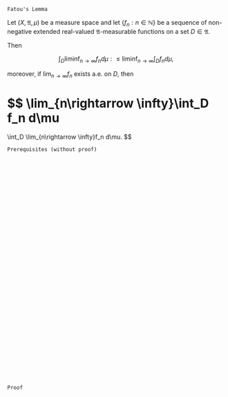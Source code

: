 ```
Fatou's Lemma
```
Let $(X, \mathfrak{A}, \mu)$ be a measure space and
let $\{f_n : n\in \mathbb{N}\}$ be a sequence of non-negative extended real-valued $\mathfrak{A}$-measurable functions on a set $D\in\mathfrak{A}$.

Then

$$
\int_D \liminf_{n \rightarrow \infty} f_n d\mu
:\leq
\liminf_{n\rightarrow \infty}
\int_D f_n d\mu,
$$

moreover, if $\lim_{n\rightarrow \infty} f_n$ exists a.e. on $D$, then
<!-- an extended real-valued $\mathfrak{A}$-measurable function $f$ such that $f:=\lim_{n \rightarrow \infty} f_n \ \ a.e. \ on \ D$ can be defined, then -->

$$
\lim_{n\rightarrow \infty}\int_D f_n d\mu
=
\int_D \lim_{n\rightarrow \infty}f_n d\mu.
$$

```
Prerequisites (without proof)
```

<br>
<br>
<br>
<br>
<br>
<br>
<br>
<br>
<br>
<br>
<br>
<br>
<br>
<br>
<br>
<br>
<br>
<br>
<br>
<br>
<br>
<br>
<br>
<br>
<br>
<br>
<br>
<br>
<br>
<br>


```
Proof
```
